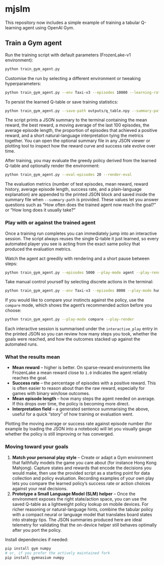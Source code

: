 # mjslm

This repository now includes a simple example of training a tabular Q-learning agent using OpenAI Gym.

## Train a Gym agent

Run the training script with default parameters (FrozenLake-v1 environment):

```bash
python train_gym_agent.py
```

Customise the run by selecting a different environment or tweaking hyperparameters:

```bash
python train_gym_agent.py --env Taxi-v3 --episodes 10000 --learning-rate 0.5 --discount 0.9
```

To persist the learned Q-table or save training statistics:

```bash
python train_gym_agent.py --save-path outputs/q_table.npy --summary-path outputs/training_summary.json
```

The script prints a JSON summary to the terminal containing the mean reward, the best reward, a moving average of the last 100 episodes, the average episode length, the proportion of episodes that achieved a positive reward, and a short natural-language interpretation tying the metrics together.  You can open the optional summary file in any JSON viewer or plotting tool to inspect how the reward curve and success rate evolve over time.

After training, you may evaluate the greedy policy derived from the learned Q-table and optionally render the environment:

```bash
python train_gym_agent.py --eval-episodes 20 --render-eval
```

The evaluation metrics (number of test episodes, mean reward, reward history, average episode length, success rate, and a plain-language explanation) are appended to the printed JSON block and saved inside the summary file when ``--summary-path`` is provided.  These values let you answer questions such as “How often does the trained agent now reach the goal?” or “How long does it usually take?”

### Play with or against the trained agent

Once a training run completes you can immediately jump into an interactive session.  The script always reuses the single Q-table it just learned, so every automated player you see is acting from the exact same policy that produced the evaluation metrics.

Watch the agent act greedily with rendering and a short pause between steps:

```bash
python train_gym_agent.py --episodes 5000 --play-mode agent --play-render --play-episodes 3 --play-pause 0.75
```

Take manual control yourself by selecting discrete actions in the terminal:

```bash
python train_gym_agent.py --env Taxi-v3 --episodes 8000 --play-mode human --play-render
```

If you would like to compare your instincts against the policy, use the ``compare`` mode, which shows the agent’s recommended action before you choose:

```bash
python train_gym_agent.py --play-mode compare --play-render
```

Each interactive session is summarised under the ``interactive_play`` entry in the printed JSON so you can review how many steps you took, whether the goals were reached, and how the outcomes stacked up against the automated runs.

### What the results mean

* **Mean reward** – higher is better.  On sparse-reward environments like FrozenLake a mean reward close to `1.0` indicates the agent reliably reaches the goal.
* **Success rate** – the percentage of episodes with a positive reward.  This is often easier to reason about than the raw reward, especially for games with binary win/lose outcomes.
* **Mean episode length** – how many steps the agent needed on average.  If this drops over time, the policy is becoming more direct.
* **Interpretation field** – a generated sentence summarising the above, useful for a quick “story” of how training or evaluation went.

Plotting the moving average or success rate against episode number (for example by loading the JSON into a notebook) will let you visually gauge whether the policy is still improving or has converged.

### Moving toward your goals

1. **Match your personal play style** – Create or adapt a Gym environment that faithfully models the game you care about (for instance Hong Kong Mahjong).  Capture states and rewards that encode the decisions you would make, then use the provided script as a starting point for data collection and policy evaluation.  Recording examples of your own play lets you compare the learned policy’s success rate or action choices against your real decisions.
2. **Prototype a Small Language Model (SLM) helper** – Once the environment exposes the right state/action space, you can use the saved Q-table as a lightweight policy lookup on mobile devices.  For richer reasoning or natural-language hints, combine the tabular policy with a compact neural or language model that translates board states into strategy tips.  The JSON summaries produced here are ideal telemetry for validating that the on-device helper still behaves optimally after you port the policy.

Install dependencies if needed:

```bash
pip install gym numpy
# or, if you prefer the actively maintained fork
pip install gymnasium numpy
```
